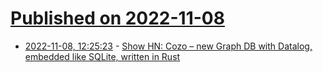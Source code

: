 # [Published on 2022-11-08](index.md)

* [2022-11-08, 12:25:23](https://news.ycombinator.com/item?id=33518320) - [Show HN: Cozo – new Graph DB with Datalog, embedded like SQLite, written in Rust](https://github.com/cozodb/cozo)
